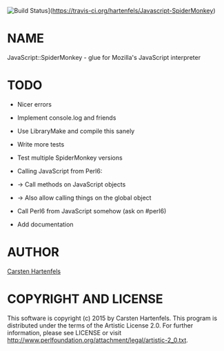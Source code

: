 ![Build Status](https://travis-ci.org/hartenfels/Javascript-SpiderMonkey.svg)](https://travis-ci.org/hartenfels/Javascript-SpiderMonkey)

NAME
====

JavaScript::SpiderMonkey - glue for Mozilla's JavaScript interpreter

TODO
====

  * Nicer errors

  * Implement console.log and friends

  * Use LibraryMake and compile this sanely

  * Write more tests

  * Test multiple SpiderMonkey versions

  * Calling JavaScript from Perl6:

  * → Call methods on JavaScript objects

  * → Also allow calling things on the global object

  * Call Perl6 from JavaScript somehow (ask on #perl6)

  * Add documentation

AUTHOR
======

[Carsten Hartenfels](mailto:carsten.hartenfels@googlemail.com)

COPYRIGHT AND LICENSE
=====================

This software is copyright (c) 2015 by Carsten Hartenfels. This program is distributed under the terms of the Artistic License 2.0. For further information, please see LICENSE or visit <http://www.perlfoundation.org/attachment/legal/artistic-2_0.txt>.
